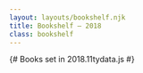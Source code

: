 ```yaml
---
layout: layouts/bookshelf.njk
title: Bookshelf — 2018
class: bookshelf
---
```


{# Books set in 2018.11tydata.js #}

